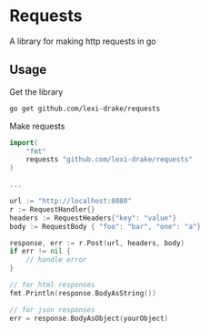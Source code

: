 # Requests #

A library for making http requests in go

## Usage ##

Get the library

```bash
go get github.com/lexi-drake/requests
```

Make requests

```go
import(
	"fmt"
	requests "github.com/lexi-drake/requests"
)

...

url := "http://localhost:8080"
r := RequestHandler{}
headers := RequestHeaders{"key": "value"}
body := RequestBody { "foo": "bar", "one": "a"}

response, err := r.Post(url, headers, body)
if err != nil {
	// handle error
}

// for html responses
fmt.Println(response.BodyAsString())

// for json responses
err = response.BodyAsObject(yourObject)
```
